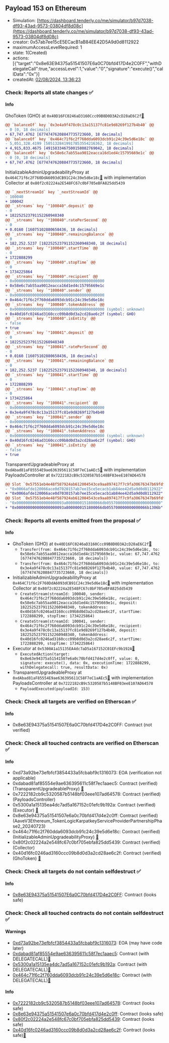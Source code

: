## Payload 153 on Ethereum

- Simulation: [https://dashboard.tenderly.co/me/simulator/b97d7038-df93-43ad-9573-03804df8d08c](https://dashboard.tenderly.co/me/simulator/b97d7038-df93-43ad-9573-03804df8d08c)
- creator: 0x57ab7ee15cE5ECacB1aB84EE42D5A9d0d8112922
- maximumAccessLevelRequired: 1
- state: 1(Created)
- actions: [{"target":"0x8e63E94375a51541507E6a0C70bfd417D4e2C0FF","withDelegateCall":true,"accessLevel":1,"value":"0","signature":"execute()","callData":"0x"}]
- createdAt: [02/08/2024, 13:36:23](https://etherscan.io/tx/0x989b1c6dbf68aa556fa239cdae5e495376110950e6b5511dcad4efef187a2e09)

### Check: Reports all state changes :white_check_mark:

#### Info


GhoToken (GHO) at `0x40D16FC0246aD3160Ccc09B8D0D3A2cD28aE6C2f`[:ghost:](https://github.com/bgd-labs/aave-address-book "AaveV3Ethereum.ASSETS.GHO.UNDERLYING, MiscEthereum.GHO_TOKEN")
```diff
@@ `balanceOf` key `0x3e4a9f478c0c13a15137fc81e9d8269f127b4b40` @@
- 0 [0, 18 decimals]
+ 67,747.4762 [67747476208847735723660, 18 decimals]
@@ `balanceOf` key `0x464c71f6c2f760dda6093dcb91c24c39e5d6e18c` @@
- 5,051,328.4199 [5051328419917853554216362, 18 decimals]
+ 4,915,833.4675 [4915833467500158082769042, 18 decimals]
@@ `balanceOf` key `0x58e6c7ab55aa9012eacca16d1ed4c15795669e1c` @@
- 0 [0, 18 decimals]
+ 67,747.4762 [67747476208847735723660, 18 decimals]
```

InitializableAdminUpgradeabilityProxy at `0x464C71f6c2F760DdA6093dCB91C24c39e5d6e18c`[:ghost:](https://github.com/bgd-labs/aave-address-book "AaveV2Ethereum.COLLECTOR, AaveV2EthereumAMM.COLLECTOR, AaveV2EthereumArc.COLLECTOR, AaveV3Ethereum.COLLECTOR") with implementation Collector at `0x80f2c02224a2E548FC67c0bF705eBFA825dd5439`
```diff
@@ `_nextStreamId` key `_nextStreamId` @@
- 100040
+ 100042
@@ `_streams` key `"100040".deposit` @@
- 0
+ 182252523791152260948340
@@ `_streams` key `"100040".ratePerSecond` @@
- 0
+ 0.0160 [16075102880658436, 18 decimals]
@@ `_streams` key `"100040".remainingBalance` @@
- 0
+ 182,252.5237 [182252523791152260948340, 18 decimals]
@@ `_streams` key `"100040".startTime` @@
- 0
+ 1722888299
@@ `_streams` key `"100040".stopTime` @@
- 0
+ 1734225864
@@ `_streams` key `"100040".recipient` @@
- 0x0000000000000000000000000000000000000000
+ 0x58e6c7ab55aa9012eacca16d1ed4c15795669e1c
@@ `_streams` key `"100040".sender` @@
- 0x0000000000000000000000000000000000000000
+ 0x464c71f6c2f760dda6093dcb91c24c39e5d6e18c
@@ `_streams` key `"100040".tokenAddress` @@
- 0x0000000000000000000000000000000000000000 (symbol: unknown)
+ 0x40d16fc0246ad3160ccc09b8d0d3a2cd28ae6c2f (symbol: GHO)
@@ `_streams` key `"100040".isEntity` @@
- false
+ true
@@ `_streams` key `"100041".deposit` @@
- 0
+ 182252523791152260948340
@@ `_streams` key `"100041".ratePerSecond` @@
- 0
+ 0.0160 [16075102880658436, 18 decimals]
@@ `_streams` key `"100041".remainingBalance` @@
- 0
+ 182,252.5237 [182252523791152260948340, 18 decimals]
@@ `_streams` key `"100041".startTime` @@
- 0
+ 1722888299
@@ `_streams` key `"100041".stopTime` @@
- 0
+ 1734225864
@@ `_streams` key `"100041".recipient` @@
- 0x0000000000000000000000000000000000000000
+ 0x3e4a9f478c0c13a15137fc81e9d8269f127b4b40
@@ `_streams` key `"100041".sender` @@
- 0x0000000000000000000000000000000000000000
+ 0x464c71f6c2f760dda6093dcb91c24c39e5d6e18c
@@ `_streams` key `"100041".tokenAddress` @@
- 0x0000000000000000000000000000000000000000 (symbol: unknown)
+ 0x40d16fc0246ad3160ccc09b8d0d3a2cd28ae6c2f (symbol: GHO)
@@ `_streams` key `"100041".isEntity` @@
- false
+ true
```

TransparentUpgradeableProxy at `0xdAbad81aF85554E9ae636395611C58F7eC1aAEc5`[:ghost:](https://github.com/bgd-labs/aave-address-book "GovernanceV3Ethereum.PAYLOADS_CONTROLLER") with implementation PayloadsController at `0x7222182cB9c5320587b5148BF03eeE107AD64578`
```diff
@@ Slot `0x57551eb4e48f587924ab612004543ce9aa897417f7c9fa30676347b69fdf5125` @@
- "0x0066afde120066ace0d7020157ab7ee15ce5ecacb1ab84ee42d5a9d0d8112922"
+ "0x0066afde120066ace0d7030157ab7ee15ce5ecacb1ab84ee42d5a9d0d8112922"
@@ Slot `0x57551eb4e48f587924ab612004543ce9aa897417f7c9fa30676347b69fdf5126` @@
- "0x000000000000000000093a8000000151800066db055700000000000000000000"
+ "0x000000000000000000093a8000000151800066db055700000000000066b1306b"
```


### Check: Reports all events emitted from the proposal :white_check_mark:

#### Info

- GhoToken (GHO) at `0x40D16FC0246aD3160Ccc09B8D0D3A2cD28aE6C2f`[:ghost:](https://github.com/bgd-labs/aave-address-book "AaveV3Ethereum.ASSETS.GHO.UNDERLYING, MiscEthereum.GHO_TOKEN")
  - `Transfer(from: 0x464c71f6c2f760dda6093dcb91c24c39e5d6e18c, to: 0x58e6c7ab55aa9012eacca16d1ed4c15795669e1c, value: 67,747.4762 [67747476208847735723660, 18 decimals])`
  - `Transfer(from: 0x464c71f6c2f760dda6093dcb91c24c39e5d6e18c, to: 0x3e4a9f478c0c13a15137fc81e9d8269f127b4b40, value: 67,747.4762 [67747476208847735723660, 18 decimals])`
- InitializableAdminUpgradeabilityProxy at `0x464C71f6c2F760DdA6093dCB91C24c39e5d6e18c`[:ghost:](https://github.com/bgd-labs/aave-address-book "AaveV2Ethereum.COLLECTOR, AaveV2EthereumAMM.COLLECTOR, AaveV2EthereumArc.COLLECTOR, AaveV3Ethereum.COLLECTOR") with implementation Collector at `0x80f2c02224a2E548FC67c0bF705eBFA825dd5439`
  - `CreateStream(streamId: 100040, sender: 0x464c71f6c2f760dda6093dcb91c24c39e5d6e18c, recipient: 0x58e6c7ab55aa9012eacca16d1ed4c15795669e1c, deposit: 182252523791152260948340, tokenAddress: 0x40d16fc0246ad3160ccc09b8d0d3a2cd28ae6c2f, startTime: 1722888299, stopTime: 1734225864)`
  - `CreateStream(streamId: 100041, sender: 0x464c71f6c2f760dda6093dcb91c24c39e5d6e18c, recipient: 0x3e4a9f478c0c13a15137fc81e9d8269f127b4b40, deposit: 182252523791152260948340, tokenAddress: 0x40d16fc0246ad3160ccc09b8d0d3a2cd28ae6c2f, startTime: 1722888299, stopTime: 1734225864)`
- Executor at `0x5300A1a15135EA4dc7aD5a167152C01EFc9b192A`[:ghost:](https://github.com/bgd-labs/aave-address-book "AaveV2Ethereum.POOL_ADMIN, AaveV2EthereumAMM.POOL_ADMIN, AaveV3Ethereum.ACL_ADMIN, AaveV3EthereumLido.ACL_ADMIN, GovernanceV3Ethereum.EXECUTOR_LVL_1")
  - `ExecutedAction(target: 0x8e63e94375a51541507e6a0c70bfd417d4e2c0ff, value: 0, signature: execute(), data: 0x, executionTime: 1722888299, withDelegatecall: true, resultData: 0x)`
- TransparentUpgradeableProxy at `0xdAbad81aF85554E9ae636395611C58F7eC1aAEc5`[:ghost:](https://github.com/bgd-labs/aave-address-book "GovernanceV3Ethereum.PAYLOADS_CONTROLLER") with implementation PayloadsController at `0x7222182cB9c5320587b5148BF03eeE107AD64578`
  - `PayloadExecuted(payloadId: 153)`

### Check: Check all targets are verified on Etherscan :white_check_mark:

#### Info

- 0x8e63E94375a51541507E6a0C70bfd417D4e2C0FF: Contract (not verified) 

### Check: Check all touched contracts are verified on Etherscan :white_check_mark:

#### Info

- 0xd73a92be73efbfcf3854433a5fcbabf9c1316073: EOA (verification not applicable)
- 0xdabad81af85554e9ae636395611c58f7ec1aaec5: Contract (verified) (TransparentUpgradeableProxy) [:ghost:](https://github.com/bgd-labs/aave-address-book "GovernanceV3Ethereum.PAYLOADS_CONTROLLER")
- 0x7222182cb9c5320587b5148bf03eee107ad64578: Contract (verified) (PayloadsController) 
- 0x5300a1a15135ea4dc7ad5a167152c01efc9b192a: Contract (verified) (Executor) [:ghost:](https://github.com/bgd-labs/aave-address-book "AaveV2Ethereum.POOL_ADMIN, AaveV2EthereumAMM.POOL_ADMIN, AaveV3Ethereum.ACL_ADMIN, AaveV3EthereumLido.ACL_ADMIN, GovernanceV3Ethereum.EXECUTOR_LVL_1")
- 0x8e63e94375a51541507e6a0c70bfd417d4e2c0ff: Contract (verified) (AaveV3Ethereum_TokenLogicKarpatkeyServiceProviderPartnershipPhase2_20240723) 
- 0x464c71f6c2f760dda6093dcb91c24c39e5d6e18c: Contract (verified) (InitializableAdminUpgradeabilityProxy) [:ghost:](https://github.com/bgd-labs/aave-address-book "AaveV2Ethereum.COLLECTOR, AaveV2EthereumAMM.COLLECTOR, AaveV2EthereumArc.COLLECTOR, AaveV3Ethereum.COLLECTOR")
- 0x80f2c02224a2e548fc67c0bf705ebfa825dd5439: Contract (verified) (Collector) 
- 0x40d16fc0246ad3160ccc09b8d0d3a2cd28ae6c2f: Contract (verified) (GhoToken) [:ghost:](https://github.com/bgd-labs/aave-address-book "AaveV3Ethereum.ASSETS.GHO.UNDERLYING, MiscEthereum.GHO_TOKEN")

### Check: Check all targets do not contain selfdestruct :white_check_mark:

#### Info

- [0x8e63E94375a51541507E6a0C70bfd417D4e2C0FF](https://etherscan.io/address/0x8e63E94375a51541507E6a0C70bfd417D4e2C0FF): Contract (looks safe)

### Check: Check all touched contracts do not contain selfdestruct :white_check_mark:

#### Warnings

- [0xd73a92be73efbfcf3854433a5fcbabf9c1316073](https://etherscan.io/address/0xd73a92be73efbfcf3854433a5fcbabf9c1316073): EOA (may have code later)
- [0xdabad81af85554e9ae636395611c58f7ec1aaec5](https://etherscan.io/address/0xdabad81af85554e9ae636395611c58f7ec1aaec5): Contract (with DELEGATECALL)[:ghost:](https://github.com/bgd-labs/aave-address-book "GovernanceV3Ethereum.PAYLOADS_CONTROLLER")
- [0x5300a1a15135ea4dc7ad5a167152c01efc9b192a](https://etherscan.io/address/0x5300a1a15135ea4dc7ad5a167152c01efc9b192a): Contract (with DELEGATECALL)[:ghost:](https://github.com/bgd-labs/aave-address-book "AaveV2Ethereum.POOL_ADMIN, AaveV2EthereumAMM.POOL_ADMIN, AaveV3Ethereum.ACL_ADMIN, AaveV3EthereumLido.ACL_ADMIN, GovernanceV3Ethereum.EXECUTOR_LVL_1")
- [0x464c71f6c2f760dda6093dcb91c24c39e5d6e18c](https://etherscan.io/address/0x464c71f6c2f760dda6093dcb91c24c39e5d6e18c): Contract (with DELEGATECALL)[:ghost:](https://github.com/bgd-labs/aave-address-book "AaveV2Ethereum.COLLECTOR, AaveV2EthereumAMM.COLLECTOR, AaveV2EthereumArc.COLLECTOR, AaveV3Ethereum.COLLECTOR")

#### Info

- [0x7222182cb9c5320587b5148bf03eee107ad64578](https://etherscan.io/address/0x7222182cb9c5320587b5148bf03eee107ad64578): Contract (looks safe)
- [0x8e63e94375a51541507e6a0c70bfd417d4e2c0ff](https://etherscan.io/address/0x8e63e94375a51541507e6a0c70bfd417d4e2c0ff): Contract (looks safe)
- [0x80f2c02224a2e548fc67c0bf705ebfa825dd5439](https://etherscan.io/address/0x80f2c02224a2e548fc67c0bf705ebfa825dd5439): Contract (looks safe)
- [0x40d16fc0246ad3160ccc09b8d0d3a2cd28ae6c2f](https://etherscan.io/address/0x40d16fc0246ad3160ccc09b8d0d3a2cd28ae6c2f): Contract (looks safe)[:ghost:](https://github.com/bgd-labs/aave-address-book "AaveV3Ethereum.ASSETS.GHO.UNDERLYING, MiscEthereum.GHO_TOKEN")

